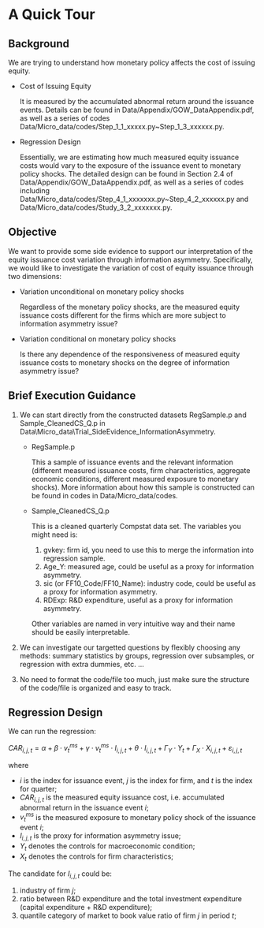 # A Quick Tour

## Background
We are trying to understand how monetary policy affects the cost of issuing equity. 

* Cost of Issuing Equity

    It is measured by the accumulated abnormal return around the issuance events. Details can be found in Data/Appendix/GOW_DataAppendix.pdf, as well as a series of codes Data/Micro_data/codes/Step_1_1_xxxxx.py~Step_1_3_xxxxxx.py.

* Regression Design

    Essentially, we are estimating how much measured equity issuance costs would vary to the exposure of the issuance event to monetary policy shocks. The detailed design can be found in Section 2.4 of Data/Appendix/GOW_DataAppendix.pdf, as well as a series of codes including Data/Micro_data/codes/Step_4_1_xxxxxxx.py~Step_4_2_xxxxxx.py and Data/Micro_data/codes/Study_3_2_xxxxxxx.py.

## Objective
We want to provide some side evidence to support our interpretation of the equity issuance cost variation through information asymmetry. Specifically, we would like to investigate the variation of cost of equity issuance through two dimensions:

* Variation unconditional on monetary policy shocks

    Regardless of the monetary policy shocks, are the measured equity issuance costs different for the firms which are more subject to information asymmetry issue?

* Variation conditional on monetary policy shocks

    Is there any dependence of the responsiveness of measured equity issuance costs to monetary shocks on the degree of information asymmetry issue?

## Brief Execution Guidance
1. We can start directly from the constructed datasets RegSample.p and Sample_CleanedCS_Q.p in Data\Micro_data\Trial_SideEvidence_InformationAsymmetry.

    * RegSample.p

        This a sample of issuance events and the relevant information (different measured issuance costs, firm characteristics, aggregate economic conditions, different measured exposure to monetary shocks). More information about how this sample is constructed can be found in codes in Data/Micro_data/codes.
    * Sample_CleanedCS_Q.p

        This is a cleaned quarterly Compstat data set. The variables you might need is:
        1. gvkey: firm id, you need to use this to merge the information into regression sample.
        2. Age_Y: measured age, could be useful as a proxy for information asymmetry.
        3. sic (or FF10_Code/FF10_Name): industry code, could be useful as a proxy for information asymmetry.
        4. RDExp: R&D expenditure, useful as a proxy for information asymmetry.

        Other variables are named in very intuitive way and their name should be easily interpretable.
2. We can investigate our targetted questions by flexibly choosing any methods: summary statistics by groups, regression over subsamples, or regression with extra dummies, etc. ...

3. No need to format the code/file too much, just make sure the structure of the code/file is organized and easy to track.

## Regression Design
We can run the regression:

$` CAR_{i,j,t}= \alpha + \beta \cdot v^{ms}_{t} + \gamma \cdot v^{ms}_{t} \cdot I_{i,j,t} + \theta \cdot I_{i,j,t} + \Gamma_{Y}\cdot Y_{t} + \Gamma_{X}\cdot X_{i,j,t} + \varepsilon_{i,j,t} `$

where 

* $` i `$ is the index for issuance event, $` j `$ is the index for firm, and $` t `$ is the index for quarter;
* $` CAR_{i,j,t}`$ is the measured equity issuance cost, i.e. accumulated abnormal return in the issuance event $` i `$;
* $` v^{ms}_{t} `$ is the measured exposure to monetary policy shock of the issuance event $` i `$;
* $` I_{i,j,t} `$ is the proxy for information asymmetry issue;
* $` Y_{t} `$ denotes the controls for macroeconomic condition;
* $` X_{t} `$ denotes the controls for firm characteristics;

The candidate for $` I_{i,j,t} `$ could be:
1. industry of firm $` j `$;
2. ratio between R&D expenditure and the total investment expenditure (capital expenditure + R&D expenditure);
3. quantile category of market to book value ratio of firm $` j `$ in period $` t `$;

 
